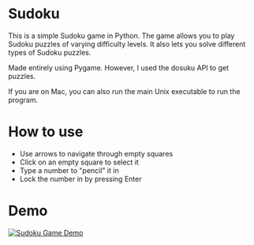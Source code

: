 # Sudoku
This is a simple Sudoku game in Python. The game allows you to play Sudoku puzzles of varying difficulty levels. It also lets you solve different types of Sudoku puzzles.

Made entirely using Pygame. However, I used the dosuku API to get puzzles.

If you are on Mac, you can also run the main Unix executable to run the program.

# How to use
- Use arrows to navigate through empty squares
- Click on an empty square to select it
- Type a number to "pencil" it in
- Lock the number in by pressing Enter

# Demo

[![Sudoku Game Demo](https://img.youtube.com/vi/fhrzTT6R3gY/0.jpg)](https://www.youtube.com/watch?v=fhrzTT6R3gY)

